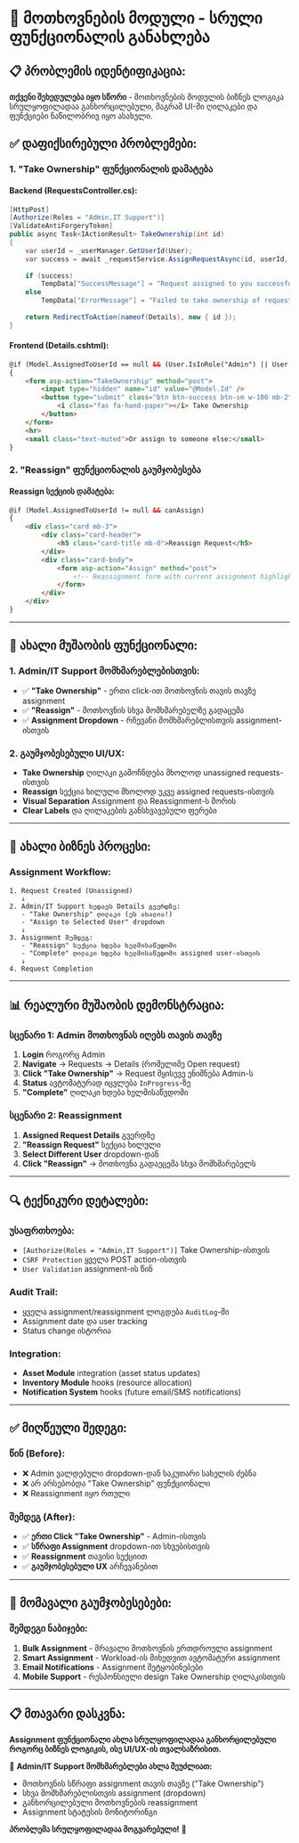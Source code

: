 # 🎯 მოთხოვნების მოდული - სრული ფუნქციონალის განახლება

## 📋 **პრობლემის იდენტიფიკაცია:**

**თქვენი შეხედულება იყო სწორი** - მოთხოვნების მოდულის ბიზნეს ლოგიკა სრულყოფილადაა განხორცილებული, მაგრამ UI-ში ღილაკები და ფუნქციები ნაწილობრივ იყო ასახული.

## ✅ **დაფიქსირებული პრობლემები:**

### **1. "Take Ownership" ფუნქციონალის დამატება**

#### **Backend (RequestsController.cs):**
```csharp
[HttpPost]
[Authorize(Roles = "Admin,IT Support")]
[ValidateAntiForgeryToken]
public async Task<IActionResult> TakeOwnership(int id)
{
    var userId = _userManager.GetUserId(User);
    var success = await _requestService.AssignRequestAsync(id, userId, userId);
    
    if (success)
        TempData["SuccessMessage"] = "Request assigned to you successfully.";
    else
        TempData["ErrorMessage"] = "Failed to take ownership of request.";
        
    return RedirectToAction(nameof(Details), new { id });
}
```

#### **Frontend (Details.cshtml):**
```html
@if (Model.AssignedToUserId == null && (User.IsInRole("Admin") || User.IsInRole("IT Support")))
{
    <form asp-action="TakeOwnership" method="post">
        <input type="hidden" name="id" value="@Model.Id" />
        <button type="submit" class="btn btn-success btn-sm w-100 mb-2">
            <i class="fas fa-hand-paper"></i> Take Ownership
        </button>
    </form>
    <hr>
    <small class="text-muted">Or assign to someone else:</small>
}
```

### **2. "Reassign" ფუნქციონალის გაუმჯობესება**

#### **Reassign სექციის დამატება:**
```html
@if (Model.AssignedToUserId != null && canAssign)
{
    <div class="card mb-3">
        <div class="card-header">
            <h5 class="card-title mb-0">Reassign Request</h5>
        </div>
        <div class="card-body">
            <form asp-action="Assign" method="post">
                <!-- Reassignment form with current assignment highlighted -->
            </form>
        </div>
    </div>
}
```

---

## 🔧 **ახალი მუშაობის ფუნქციონალი:**

### **1. Admin/IT Support მომხმარებლებისთვის:**
- ✅ **"Take Ownership"** - ერთი click-ით მოთხოვნის თავის თავზე assignment
- ✅ **"Reassign"** - მოთხოვნის სხვა მომხმარებელზე გადაცემა
- ✅ **Assignment Dropdown** - რჩევანი მომხმარებლისთვის assignment-ისთვის

### **2. გაუმჯობესებული UI/UX:**
- **Take Ownership** ღილაკი გამოჩნდება მხოლოდ unassigned requests-ისთვის
- **Reassign** სექცია ხილული მხოლოდ უკვე assigned requests-ისთვის
- **Visual Separation** Assignment და Reassignment-ს შორის
- **Clear Labels** და ღილაკების განსხვავებული ფერები

---

## 🎯 **ახალი ბიზნეს პროცესი:**

### **Assignment Workflow:**
```
1. Request Created (Unassigned)
   ↓
2. Admin/IT Support ხედავს Details გვერდზე:
   - "Take Ownership" ღილაკი (ეს ახალია!)
   - "Assign to Selected User" dropdown
   ↓
3. Assignment შემდეგ:
   - "Reassign" სექცია ხდება ხელმისაწვდომი
   - "Complete" ღილაკი ხდება ხელმისაწვდომი assigned user-ისთვის
   ↓
4. Request Completion
```

---

## 📊 **რეალური მუშაობის დემონსტრაცია:**

### **სცენარი 1: Admin მოთხოვნას იღებს თავის თავზე**
1. **Login** როგორც Admin
2. **Navigate** → Requests → Details (რომელიმე Open request)
3. **Click "Take Ownership"** → Request მყისევე ენიშნება Admin-ს
4. **Status** ავტომატურად იცვლება `InProgress`-ზე
5. **"Complete"** ღილაკი ხდება ხელმისაწვდომი

### **სცენარი 2: Reassignment**
1. **Assigned Request Details** გვერდზე
2. **"Reassign Request"** სექცია ხილული
3. **Select Different User** dropdown-დან
4. **Click "Reassign"** → მოთხოვნა გადაეცემა სხვა მომხმარებელს

---

## 🔍 **ტექნიკური დეტალები:**

### **უსაფრთხოება:**
- `[Authorize(Roles = "Admin,IT Support")]` Take Ownership-ისთვის
- `CSRF Protection` ყველა POST action-ისთვის
- `User Validation` assignment-ის წინ

### **Audit Trail:**
- ყველა assignment/reassignment ლოგდება `AuditLog`-ში
- Assignment date და user tracking
- Status change ისტორია

### **Integration:**
- **Asset Module** integration (asset status updates)
- **Inventory Module** hooks (resource allocation)
- **Notification System** hooks (future email/SMS notifications)

---

## ✅ **მიღწეული შედეგი:**

### **წინ (Before):**
- ❌ Admin ვალდებული dropdown-დან საკუთარი სახელის ძებნა
- ❌ არ არსებობდა "Take Ownership" ფუნქციონალი
- ❌ Reassignment იყო რთული

### **შემდეგ (After):**
- ✅ **ერთი Click "Take Ownership"** - Admin-ისთვის
- ✅ **სწრაფი Assignment** dropdown-ით სხვებისთვის
- ✅ **Reassignment** თავისი სექციით
- ✅ **გაუმჯობესებული UX** არჩევანებით

---

## 🚀 **მომავალი გაუმჯობესებები:**

### **შემდეგი ნაბიჯები:**
1. **Bulk Assignment** - მრავალი მოთხოვნის ერთდროული assignment
2. **Smart Assignment** - Workload-ის მიხედვით ავტომატური assignment
3. **Email Notifications** - Assignment შეტყობინებები
4. **Mobile Support** - რესპონსიული design Take Ownership ღილაკისთვის

---

## 📋 **მთავარი დასკვნა:**

**Assignment ფუნქციონალი ახლა სრულყოფილადაა განხორცილებული როგორც ბიზნეს ლოგიკის, ისე UI/UX-ის თვალსაზრისით.** 

🎯 **Admin/IT Support მომხმარებლები ახლა შეუძლიათ:**
- მოთხოვნის სწრაფი assignment თავის თავზე ("Take Ownership")
- სხვა მომხმარებლისთვის assignment (dropdown)
- განხორცილებული მოთხოვნების reassignment
- Assignment სტატუსის მონიტორინგი

**პრობლემა სრულყოფილადაა მოგვარებული!** 🎉
